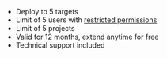 - Deploy to 5 targets
- Limit of 5 users with [restricted permissions](https://octopus.com/docs/administration/managing-licenses/community#restricted-permissions)
- Limit of 5 projects
- Valid for 12 months, extend anytime for free
- Technical support included